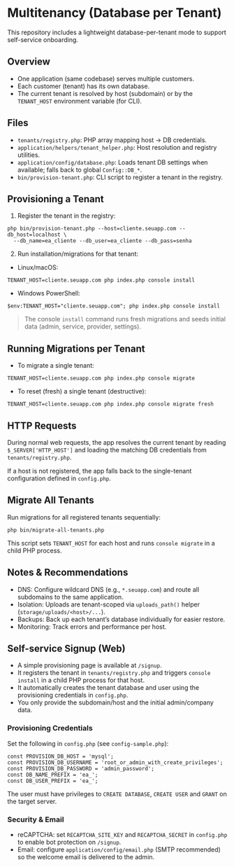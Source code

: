 # Multitenancy (Database per Tenant)

This repository includes a lightweight database-per-tenant mode to support self-service onboarding.

## Overview

- One application (same codebase) serves multiple customers.
- Each customer (tenant) has its own database.
- The current tenant is resolved by host (subdomain) or by the `TENANT_HOST` environment variable (for CLI).

## Files

- `tenants/registry.php`: PHP array mapping host -> DB credentials.
- `application/helpers/tenant_helper.php`: Host resolution and registry utilities.
- `application/config/database.php`: Loads tenant DB settings when available; falls back to global `Config::DB_*`.
- `bin/provision-tenant.php`: CLI script to register a tenant in the registry.

## Provisioning a Tenant

1) Register the tenant in the registry:

```
php bin/provision-tenant.php --host=cliente.seuapp.com --db_host=localhost \
  --db_name=ea_cliente --db_user=ea_cliente --db_pass=senha
```

2) Run installation/migrations for that tenant:

- Linux/macOS:

```
TENANT_HOST=cliente.seuapp.com php index.php console install
```

- Windows PowerShell:

```
$env:TENANT_HOST="cliente.seuapp.com"; php index.php console install
```

> The console `install` command runs fresh migrations and seeds initial data (admin, service, provider, settings).

## Running Migrations per Tenant

- To migrate a single tenant:

```
TENANT_HOST=cliente.seuapp.com php index.php console migrate
```

- To reset (fresh) a single tenant (destructive):

```
TENANT_HOST=cliente.seuapp.com php index.php console migrate fresh
```

## HTTP Requests

During normal web requests, the app resolves the current tenant by reading `$_SERVER['HTTP_HOST']` and loading the matching DB credentials from `tenants/registry.php`.

If a host is not registered, the app falls back to the single-tenant configuration defined in `config.php`.

## Migrate All Tenants

Run migrations for all registered tenants sequentially:

```
php bin/migrate-all-tenants.php
```

This script sets `TENANT_HOST` for each host and runs `console migrate` in a child PHP process.

## Notes & Recommendations

- DNS: Configure wildcard DNS (e.g., `*.seuapp.com`) and route all subdomains to the same application.
- Isolation: Uploads are tenant-scoped via `uploads_path()` helper (`storage/uploads/<host>/...`).
- Backups: Back up each tenant’s database individually for easier restore.
- Monitoring: Track errors and performance per host.

## Self-service Signup (Web)

- A simple provisioning page is available at `/signup`.
- It registers the tenant in `tenants/registry.php` and triggers `console install` in a child PHP process for that host.
- It automatically creates the tenant database and user using the provisioning credentials in `config.php`.
- You only provide the subdomain/host and the initial admin/company data.

### Provisioning Credentials

Set the following in `config.php` (see `config-sample.php`):

```
const PROVISION_DB_HOST = 'mysql';
const PROVISION_DB_USERNAME = 'root_or_admin_with_create_privileges';
const PROVISION_DB_PASSWORD = 'admin_password';
const DB_NAME_PREFIX = 'ea_';
const DB_USER_PREFIX = 'ea_';
```

The user must have privileges to `CREATE DATABASE`, `CREATE USER` and `GRANT` on the target server.

### Security & Email

- reCAPTCHA: set `RECAPTCHA_SITE_KEY` and `RECAPTCHA_SECRET` in `config.php` to enable bot protection on `/signup`.
- Email: configure `application/config/email.php` (SMTP recommended) so the welcome email is delivered to the admin.
